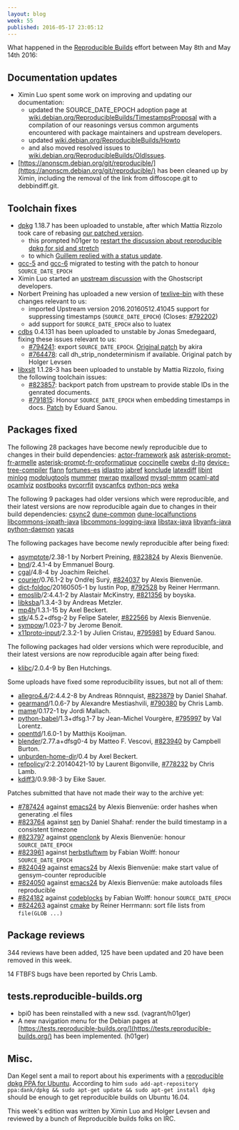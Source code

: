 ```yaml
---
layout: blog
week: 55
published: 2016-05-17 23:05:12
---
```


What happened in the [Reproducible Builds](https://wiki.debian.org/ReproducibleBuilds) effort between May 8th and May 14th 2016:


Documentation updates
---------------------

 * Ximin Luo spent some work on improving and updating our documentation:
   * updated the SOURCE_DATE_EPOCH adoption page at [wiki.debian.org/ReproducibleBuilds/TimestampsProposal](https://wiki.debian.org/ReproducibleBuilds/TimestampsProposal) with a compilation of our reasonings versus common arguments encountered with package maintainers and upstream developers.
   * updated [wiki.debian.org/ReproducibleBuilds/Howto](https://wiki.debian.org/ReproducibleBuilds/Howto)
   * and also moved resolved issues to [wiki.debian.org/ReproducibleBuilds/OldIssues](https://wiki.debian.org/ReproducibleBuilds/OldIssues).
 * [https://anonscm.debian.org/git/reproducible/](https://anonscm.debian.org/git/reproducible/) has been cleaned up by Ximin, including the removal of the link from diffoscope.git to debbindiff.git.

Toolchain fixes
---------------

 * [dpkg](https://tracker.debian.org/pkg/dpkg) 1.18.7 has been uploaded to unstable, after which Mattia Rizzolo took care of rebasing [our patched version](https://anonscm.debian.org/git/reproducible/dpkg.git/commit/?h=pu/1.18.7.0_reproducible0&id=62ccd2d2474dec7cf256f71f1e682ca70491d668).
   * this prompted h01ger to [restart the discussion about reproducible dpkg for sid and stretch](https://lists.alioth.debian.org/pipermail/reproducible-builds/Week-of-Mon-20160509/005408.html)
   * to which [Guillem replied with a status update](https://lists.alioth.debian.org/pipermail/reproducible-builds/Week-of-Mon-20160509/005418.html).
 * [gcc-5](https://tracker.debian.org/pkg/gcc-5) and [gcc-6](https://tracker.debian.org/pkg/gcc-6) migrated to testing with the patch to honour `SOURCE_DATE_EPOCH`
 * Ximin Luo started an [upstream discussion](http://bugs.ghostscript.com/show_bug.cgi?id=696765) with the Ghostscript developers.
 * Norbert Preining has uploaded a new version of [texlive-bin](https://tracker.debian.org/pkg/texlive-bin) with these changes relevant to us:
   * imported Upstream version 2016.20160512.41045
     support for suppressing timestamps (`SOURCE_DATE_EPOCH`) (Closes: [#792202](https://bugs.debian.org/792202))
   * add support for `SOURCE_DATE_EPOCH` also to luatex
 * [cdbs](https://tracker.debian.org/pkg/cdbs) 0.4.131 has been uploaded to unstable by Jonas Smedegaard, fixing these issues relevant to us:
   * [#794241](https://bugs.debian.org/794241): export `SOURCE_DATE_EPOCH`.  [Original patch](https://bugs.debian.org/cgi-bin/bugreport.cgi?bug=794241;msg=5;filename=cdbs.diff;att=1) by akira
   * [#764478](https://bugs.debian.org/764478): call dh_strip_nondeterminism if available.  Original patch by Holger Levsen
 * [libxslt](https://tracker.debian.org/pkg/libxslt) 1.1.28-3 has been uploaded to unstable by Mattia Rizzolo, fixing the following toolchain issues:
   * [#823857](https://bugs.debian.org/823857): backport patch from upstream to provide stable IDs in the genrated documents.
   * [#791815](https://bugs.debian.org/791815): Honour `SOURCE_DATE_EPOCH` when embedding timestamps in docs.  [Patch](https://bugzilla.gnome.org/show_bug.cgi?id=758148) by Eduard Sanou.

Packages fixed
--------------

The following 28 packages have become newly reproducible due to changes in
their build dependencies:
[actor-framework](https://tracker.debian.org/pkg/actor-framework)
[ask](https://tracker.debian.org/pkg/ask)
[asterisk-prompt-fr-armelle](https://tracker.debian.org/pkg/asterisk-prompt-fr-armelle)
[asterisk-prompt-fr-proformatique](https://tracker.debian.org/pkg/asterisk-prompt-fr-proformatique)
[coccinelle](https://tracker.debian.org/pkg/coccinelle)
[cwebx](https://tracker.debian.org/pkg/cwebx)
[d-itg](https://tracker.debian.org/pkg/d-itg)
[device-tree-compiler](https://tracker.debian.org/pkg/device-tree-compiler)
[flann](https://tracker.debian.org/pkg/flann)
[fortunes-es](https://tracker.debian.org/pkg/fortunes-es)
[idlastro](https://tracker.debian.org/pkg/idlastro)
[jabref](https://tracker.debian.org/pkg/jabref)
[konclude](https://tracker.debian.org/pkg/konclude)
[latexdiff](https://tracker.debian.org/pkg/latexdiff)
[libint](https://tracker.debian.org/pkg/libint)
[minlog](https://tracker.debian.org/pkg/minlog)
[modplugtools](https://tracker.debian.org/pkg/modplugtools)
[mummer](https://tracker.debian.org/pkg/mummer)
[mwrap](https://tracker.debian.org/pkg/mwrap)
[mxallowd](https://tracker.debian.org/pkg/mxallowd)
[mysql-mmm](https://tracker.debian.org/pkg/mysql-mmm)
[ocaml-atd](https://tracker.debian.org/pkg/ocaml-atd)
[ocamlviz](https://tracker.debian.org/pkg/ocamlviz)
[postbooks](https://tracker.debian.org/pkg/postbooks)
[pycorrfit](https://tracker.debian.org/pkg/pycorrfit)
[pyscanfcs](https://tracker.debian.org/pkg/pyscanfcs)
[python-pcs](https://tracker.debian.org/pkg/python-pcs)
[weka](https://tracker.debian.org/pkg/weka)

The following 9 packages had older versions which were reproducible, and
their latest versions are now reproducible again due to changes in their
build dependencies:
[csync2](https://tracker.debian.org/pkg/csync2)
[dune-common](https://tracker.debian.org/pkg/dune-common)
[dune-localfunctions](https://tracker.debian.org/pkg/dune-localfunctions)
[libcommons-jxpath-java](https://tracker.debian.org/pkg/libcommons-jxpath-java)
[libcommons-logging-java](https://tracker.debian.org/pkg/libcommons-logging-java)
[libstax-java](https://tracker.debian.org/pkg/libstax-java)
[libyanfs-java](https://tracker.debian.org/pkg/libyanfs-java)
[python-daemon](https://tracker.debian.org/pkg/python-daemon)
[yacas](https://tracker.debian.org/pkg/yacas)

The following packages have become newly reproducible after being fixed:

 * [asymptote](https://tracker.debian.org/pkg/asymptote)/2.38-1 by Norbert Preining, [#823824](https://bugs.debian.org/823824) by Alexis Bienvenüe.
 * [bnd](https://tracker.debian.org/pkg/bnd)/2.4.1-4 by Emmanuel Bourg.
 * [cgal](https://tracker.debian.org/pkg/cgal)/4.8-4 by Joachim Reichel.
 * [courier](https://tracker.debian.org/pkg/courier)/0.76.1-2 by Ondřej Surý, [#824037](https://bugs.debian.org/824037) by Alexis Bienvenüe.
 * [dict-foldoc](https://tracker.debian.org/pkg/dict-foldoc)/20160505-1 by Iustin Pop, [#792528](https://bugs.debian.org/792528) by Reiner Herrmann.
 * [emoslib](https://tracker.debian.org/pkg/emoslib)/2:4.4.1-2 by Alastair McKinstry, [#821356](https://bugs.debian.org/821356) by boyska.
 * [libksba](https://tracker.debian.org/pkg/libksba)/1.3.4-3 by Andreas Metzler.
 * [mp4h](https://tracker.debian.org/pkg/mp4h)/1.3.1-15 by Axel Beckert.
 * [stk](https://tracker.debian.org/pkg/stk)/4.5.2+dfsg-2 by Felipe Sateler, [#822566](https://bugs.debian.org/822566) by Alexis Bienvenüe.
 * [sympow](https://tracker.debian.org/pkg/sympow)/1.023-7 by Jerome Benoit.
 * [x11proto-input](https://tracker.debian.org/pkg/x11proto-input)/2.3.2-1 by Julien Cristau, [#795981](https://bugs.debian.org/795981) by Eduard Sanou.

The following packages had older versions which were reproducible, and
their latest versions are now reproducible again after being fixed:

 * [klibc](https://tracker.debian.org/pkg/klibc)/2.0.4-9 by Ben Hutchings.

Some uploads have fixed some reproducibility issues, but not all of them:

 * [allegro4.4](https://tracker.debian.org/pkg/allegro4.4)/2:4.4.2-8 by Andreas Rönnquist, [#823879](https://bugs.debian.org/823879) by Daniel Shahaf.
 * [gearmand](https://tracker.debian.org/pkg/gearmand)/1.0.6-7 by Alexandre Mestiashvili, [#790380](https://bugs.debian.org/790380) by Chris Lamb.
 * [mame](https://tracker.debian.org/pkg/mame)/0.172-1 by Jordi Mallach.
 * [python-babel](https://tracker.debian.org/pkg/python-babel)/1.3+dfsg.1-7 by Jean-Michel Vourgère, [#795997](https://bugs.debian.org/795997) by Val Lorentz.
 * [openttd](https://tracker.debian.org/pkg/openttd)/1.6.0-1 by Matthijs Kooijman.
 * [blender](https://tracker.debian.org/pkg/blender)/2.77.a+dfsg0-4 by Matteo F. Vescovi, [#823940](https://bugs.debian.org/823940) by Campbell Burton.
 * [unburden-home-dir](https://tracker.debian.org/pkg/unburden-home-dir)/0.4 by Axel Beckert.
 * [refpolicy](https://tracker.debian.org/pkg/refpolicy)/2:2.20140421-10 by Laurent Bigonville, [#778232](https://bugs.debian.org/778232) by Chris Lamb.
 * [kdiff3](https://tracker.debian.org/pkg/kdiff3)/0.9.98-3 by Eike Sauer.

Patches submitted that have not made their way to the archive yet:

 * [#787424](https://bugs.debian.org/787424) against [emacs24](https://tracker.debian.org/pkg/emacs24) by Alexis Bienvenüe: order hashes when generating .el files
 * [#823764](https://bugs.debian.org/823764) against [sen](https://tracker.debian.org/pkg/sen) by Daniel Shahaf: render the build timestamp in a consistent timezone
 * [#823797](https://bugs.debian.org/823797) against [openclonk](https://tracker.debian.org/pkg/openclonk) by Alexis Bienvenüe: honour `SOURCE_DATE_EPOCH`
 * [#823961](https://bugs.debian.org/823961) against [herbstluftwm](https://tracker.debian.org/pkg/herbstluftwm) by Fabian Wolff: honour `SOURCE_DATE_EPOCH`
 * [#824049](https://bugs.debian.org/824049) against [emacs24](https://tracker.debian.org/pkg/emacs24) by Alexis Bienvenüe: make start value of gensym-counter reproducible
 * [#824050](https://bugs.debian.org/824050) against [emacs24](https://tracker.debian.org/pkg/emacs24) by Alexis Bienvenüe: make autoloads files reproducible
 * [#824182](https://bugs.debian.org/824182) against [codeblocks](https://tracker.debian.org/pkg/codeblocks) by Fabian Wolff: honour `SOURCE_DATE_EPOCH`
 * [#824263](https://bugs.debian.org/824263) against [cmake](https://tracker.debian.org/pkg/cmake) by Reiner Herrmann: sort file lists from `file(GLOB ...)`

Package reviews
---------------

344 reviews have been added, 125 have been updated and 20 have been removed in this week.

14 FTBFS bugs have been reported by Chris Lamb.

tests.reproducible-builds.org
-----------------------------

 * bpi0 has been reinstalled with a new ssd. (vagrant/h01ger)
 * A new navigation menu for the Debian pages at [https://tests.reproducible-builds.org/](https://tests.reproducible-builds.org/) has been implemented. (h01ger)

Misc.
-----

Dan Kegel sent a mail to report about his experiments with a [reproducible dpkg PPA for Ubuntu](https://lists.reproducible-builds.org/pipermail/rb-general/2016-May/000039.html). According to him `sudo add-apt-repository ppa:dank/dpkg && sudo apt-get update && sudo apt-get install dpkg` should be enough to get reproducible builds on Ubuntu 16.04.

This week's edition was written by Ximin Luo and Holger Levsen and reviewed by a bunch of Reproducible builds folks on IRC.
